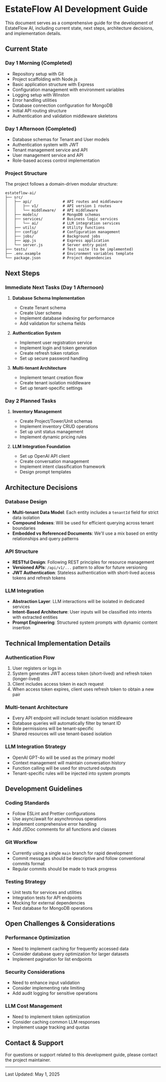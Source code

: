 # EstateFlow AI Development Guide

This document serves as a comprehensive guide for the development of EstateFlow AI, including current state, next steps, architecture decisions, and implementation details.

## Current State

### Day 1 Morning (Completed)

- Repository setup with Git
- Project scaffolding with Node.js
- Basic application structure with Express
- Configuration management with environment variables
- Logging setup with Winston
- Error handling utilities
- Database connection configuration for MongoDB
- Initial API routing structure
- Authentication and validation middleware skeletons

### Day 1 Afternoon (Completed)

- Database schemas for Tenant and User models
- Authentication system with JWT
- Tenant management service and API
- User management service and API
- Role-based access control implementation

### Project Structure

The project follows a domain-driven modular structure:

```
estateflow-ai/
├── src/
│   ├── api/              # API routes and middleware
│   │   ├── v1/           # API version 1 routes
│   │   └── middleware/   # API middleware
│   ├── models/           # MongoDB schemas
│   ├── services/         # Business logic services
│   │   └── ai/           # LLM integration services
│   ├── utils/            # Utility functions
│   ├── config/           # Configuration management
│   ├── jobs/             # Background jobs
│   ├── app.js            # Express application
│   └── server.js         # Server entry point
├── tests/                # Test suite (to be implemented)
├── .env.example          # Environment variables template
└── package.json          # Project dependencies
```

## Next Steps

### Immediate Next Tasks (Day 1 Afternoon)

1. **Database Schema Implementation**
   - Create Tenant schema
   - Create User schema
   - Implement database indexing for performance
   - Add validation for schema fields

2. **Authentication System**
   - Implement user registration service
   - Implement login and token generation
   - Create refresh token rotation
   - Set up secure password handling

3. **Multi-tenant Architecture**
   - Implement tenant creation flow
   - Create tenant isolation middleware
   - Set up tenant-specific settings

### Day 2 Planned Tasks

1. **Inventory Management**
   - Create Project/Tower/Unit schemas
   - Implement inventory CRUD operations
   - Set up unit status management
   - Implement dynamic pricing rules

2. **LLM Integration Foundation**
   - Set up OpenAI API client
   - Create conversation management
   - Implement intent classification framework
   - Design prompt templates

## Architecture Decisions

### Database Design

- **Multi-tenant Data Model**: Each entity includes a `tenantId` field for strict data isolation
- **Compound Indexes**: Will be used for efficient querying across tenant boundaries
- **Embedded vs Referenced Documents**: We'll use a mix based on entity relationships and query patterns

### API Structure

- **RESTful Design**: Following REST principles for resource management
- **Versioned APIs**: `/api/v1/...` pattern to allow for future versioning
- **JWT Authentication**: Stateless authentication with short-lived access tokens and refresh tokens

### LLM Integration

- **Abstraction Layer**: LLM interactions will be isolated in dedicated services
- **Intent-Based Architecture**: User inputs will be classified into intents with extracted entities
- **Prompt Engineering**: Structured system prompts with dynamic content insertion

## Technical Implementation Details

### Authentication Flow

1. User registers or logs in
2. System generates JWT access token (short-lived) and refresh token (longer-lived)
3. Client includes access token in each request
4. When access token expires, client uses refresh token to obtain a new pair

### Multi-tenant Architecture

- Every API endpoint will include tenant isolation middleware
- Database queries will automatically filter by tenant ID
- Role permissions will be tenant-specific
- Shared resources will use tenant-based isolation

### LLM Integration Strategy

- OpenAI GPT-4o will be used as the primary model
- Context management will maintain conversation history
- Function calling will be used for structured outputs
- Tenant-specific rules will be injected into system prompts

## Development Guidelines

### Coding Standards

- Follow ESLint and Prettier configurations
- Use async/await for asynchronous operations
- Implement comprehensive error handling
- Add JSDoc comments for all functions and classes

### Git Workflow

- Currently using a single `main` branch for rapid development
- Commit messages should be descriptive and follow conventional commits format
- Regular commits should be made to track progress

### Testing Strategy

- Unit tests for services and utilities
- Integration tests for API endpoints
- Mocking for external dependencies
- Test database for MongoDB operations

## Open Challenges & Considerations

### Performance Optimization

- Need to implement caching for frequently accessed data
- Consider database query optimization for larger datasets
- Implement pagination for list endpoints

### Security Considerations

- Need to enhance input validation
- Consider implementing rate limiting
- Add audit logging for sensitive operations

### LLM Cost Management

- Need to implement token optimization
- Consider caching common LLM responses
- Implement usage tracking and quotas

## Contact & Support

For questions or support related to this development guide, please contact the project maintainer.

---

Last Updated: May 1, 2025